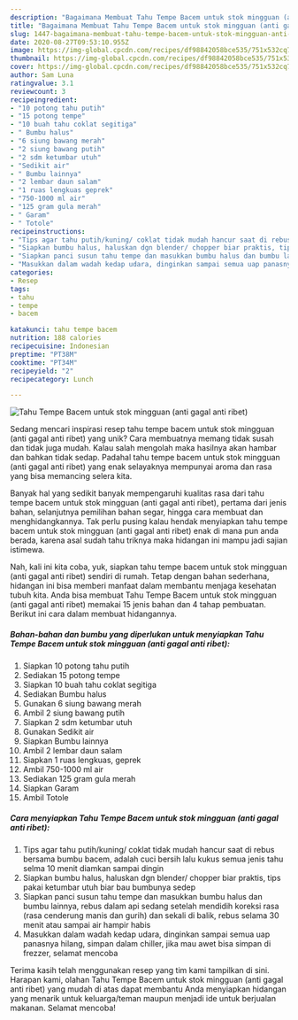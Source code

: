 ```yaml
---
description: "Bagaimana Membuat Tahu Tempe Bacem untuk stok mingguan (anti gagal anti ribet) yang Lezat Sekali"
title: "Bagaimana Membuat Tahu Tempe Bacem untuk stok mingguan (anti gagal anti ribet) yang Lezat Sekali"
slug: 1447-bagaimana-membuat-tahu-tempe-bacem-untuk-stok-mingguan-anti-gagal-anti-ribet-yang-lezat-sekali
date: 2020-08-27T09:53:10.955Z
image: https://img-global.cpcdn.com/recipes/df98842058bce535/751x532cq70/tahu-tempe-bacem-untuk-stok-mingguan-anti-gagal-anti-ribet-foto-resep-utama.jpg
thumbnail: https://img-global.cpcdn.com/recipes/df98842058bce535/751x532cq70/tahu-tempe-bacem-untuk-stok-mingguan-anti-gagal-anti-ribet-foto-resep-utama.jpg
cover: https://img-global.cpcdn.com/recipes/df98842058bce535/751x532cq70/tahu-tempe-bacem-untuk-stok-mingguan-anti-gagal-anti-ribet-foto-resep-utama.jpg
author: Sam Luna
ratingvalue: 3.1
reviewcount: 3
recipeingredient:
- "10 potong tahu putih"
- "15 potong tempe"
- "10 buah tahu coklat segitiga"
- " Bumbu halus"
- "6 siung bawang merah"
- "2 siung bawang putih"
- "2 sdm ketumbar utuh"
- "Sedikit air"
- " Bumbu lainnya"
- "2 lembar daun salam"
- "1 ruas lengkuas geprek"
- "750-1000 ml air"
- "125 gram gula merah"
- " Garam"
- " Totole"
recipeinstructions:
- "Tips agar tahu putih/kuning/ coklat tidak mudah hancur saat di rebus bersama bumbu bacem, adalah cuci bersih lalu kukus semua jenis tahu selma 10 menit diamkan sampai dingin"
- "Siapkan bumbu halus, haluskan dgn blender/ chopper biar praktis, tips pakai ketumbar utuh biar bau bumbunya sedep"
- "Siapkan panci susun tahu tempe dan masukkan bumbu halus dan bumbu lainnya, rebus dalam api sedang setelah mendidih koreksi rasa (rasa cenderung manis dan gurih) dan sekali di balik, rebus selama 30 menit atau sampai air hampir habis"
- "Masukkan dalam wadah kedap udara, dinginkan sampai semua uap panasnya hilang, simpan dalam chiller, jika mau awet bisa simpan di frezzer, selamat mencoba"
categories:
- Resep
tags:
- tahu
- tempe
- bacem

katakunci: tahu tempe bacem 
nutrition: 188 calories
recipecuisine: Indonesian
preptime: "PT38M"
cooktime: "PT34M"
recipeyield: "2"
recipecategory: Lunch

---
```



![Tahu Tempe Bacem untuk stok mingguan (anti gagal anti ribet)](https://img-global.cpcdn.com/recipes/df98842058bce535/751x532cq70/tahu-tempe-bacem-untuk-stok-mingguan-anti-gagal-anti-ribet-foto-resep-utama.jpg)

Sedang mencari inspirasi resep tahu tempe bacem untuk stok mingguan (anti gagal anti ribet) yang unik? Cara membuatnya memang tidak susah dan tidak juga mudah. Kalau salah mengolah maka hasilnya akan hambar dan bahkan tidak sedap. Padahal tahu tempe bacem untuk stok mingguan (anti gagal anti ribet) yang enak selayaknya mempunyai aroma dan rasa yang bisa memancing selera kita.

Banyak hal yang sedikit banyak mempengaruhi kualitas rasa dari tahu tempe bacem untuk stok mingguan (anti gagal anti ribet), pertama dari jenis bahan, selanjutnya pemilihan bahan segar, hingga cara membuat dan menghidangkannya. Tak perlu pusing kalau hendak menyiapkan tahu tempe bacem untuk stok mingguan (anti gagal anti ribet) enak di mana pun anda berada, karena asal sudah tahu triknya maka hidangan ini mampu jadi sajian istimewa.




Nah, kali ini kita coba, yuk, siapkan tahu tempe bacem untuk stok mingguan (anti gagal anti ribet) sendiri di rumah. Tetap dengan bahan sederhana, hidangan ini bisa memberi manfaat dalam membantu menjaga kesehatan tubuh kita. Anda bisa membuat Tahu Tempe Bacem untuk stok mingguan (anti gagal anti ribet) memakai 15 jenis bahan dan 4 tahap pembuatan. Berikut ini cara dalam membuat hidangannya.

<!--inarticleads1-->

##### Bahan-bahan dan bumbu yang diperlukan untuk menyiapkan Tahu Tempe Bacem untuk stok mingguan (anti gagal anti ribet):

1. Siapkan 10 potong tahu putih
1. Sediakan 15 potong tempe
1. Siapkan 10 buah tahu coklat segitiga
1. Sediakan  Bumbu halus
1. Gunakan 6 siung bawang merah
1. Ambil 2 siung bawang putih
1. Siapkan 2 sdm ketumbar utuh
1. Gunakan Sedikit air
1. Siapkan  Bumbu lainnya
1. Ambil 2 lembar daun salam
1. Siapkan 1 ruas lengkuas, geprek
1. Ambil 750-1000 ml air
1. Sediakan 125 gram gula merah
1. Siapkan  Garam
1. Ambil  Totole




<!--inarticleads2-->

##### Cara menyiapkan Tahu Tempe Bacem untuk stok mingguan (anti gagal anti ribet):

1. Tips agar tahu putih/kuning/ coklat tidak mudah hancur saat di rebus bersama bumbu bacem, adalah cuci bersih lalu kukus semua jenis tahu selma 10 menit diamkan sampai dingin
1. Siapkan bumbu halus, haluskan dgn blender/ chopper biar praktis, tips pakai ketumbar utuh biar bau bumbunya sedep
1. Siapkan panci susun tahu tempe dan masukkan bumbu halus dan bumbu lainnya, rebus dalam api sedang setelah mendidih koreksi rasa (rasa cenderung manis dan gurih) dan sekali di balik, rebus selama 30 menit atau sampai air hampir habis
1. Masukkan dalam wadah kedap udara, dinginkan sampai semua uap panasnya hilang, simpan dalam chiller, jika mau awet bisa simpan di frezzer, selamat mencoba




Terima kasih telah menggunakan resep yang tim kami tampilkan di sini. Harapan kami, olahan Tahu Tempe Bacem untuk stok mingguan (anti gagal anti ribet) yang mudah di atas dapat membantu Anda menyiapkan hidangan yang menarik untuk keluarga/teman maupun menjadi ide untuk berjualan makanan. Selamat mencoba!
